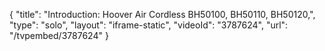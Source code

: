 {
    "title": "Introduction: Hoover Air Cordless BH50100, BH50110, BH50120,",
    "type": "solo",
    "layout": "iframe-static",
    "videoId": "3787624",
    "url": "\/tvpembed\/3787624"
}